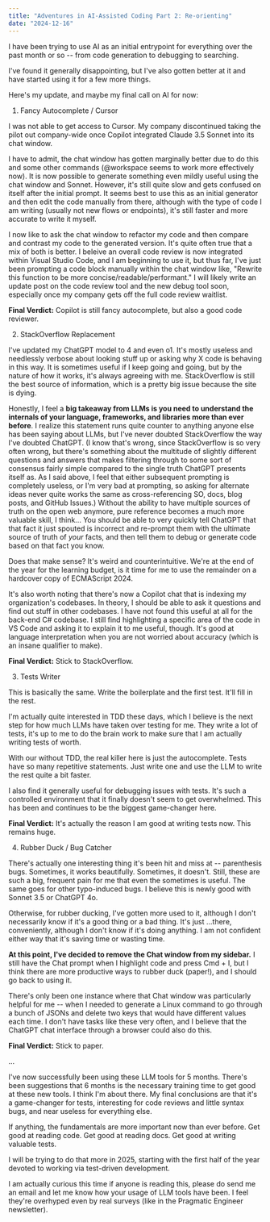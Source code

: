 ```yaml
---
title: "Adventures in AI-Assisted Coding Part 2: Re-orienting"
date: "2024-12-16"
---
```


I have been trying to use AI as an initial entrypoint for everything over the past month or so -- from code generation to debugging to searching.

I've found it generally disappointing, but I've also gotten better at it and have started using it for a few more things.

Here's my update, and maybe my final call on AI for now:

1. Fancy Autocomplete / Cursor

I was not able to get access to Cursor. My company discontinued taking the pilot out company-wide once Copilot integrated Claude 3.5 Sonnet into its chat window.

I have to admit, the chat window has gotten marginally better due to do this and some other commands (@workspace seems to work more effectively now). It is now possible to generate something even mildly useful using the chat window and Sonnet. However, it's still quite slow and gets confused on itself after the initial prompt. It seems best to use this as an initial generator and then edit the code manually from there, although with the type of code I am writing (usually not new flows or endpoints), it's still faster and more accurate to write it myself.

I now like to ask the chat window to refactor my code and then compare and contrast my code to the generated version. It's quite often true that a mix of both is better. I beleive an overall code review is now integrated within Visual Studio Code, and I am beginning to use it, but thus far, I've just been prompting a code block manually within the chat window like, "Rewrite this function to be more concise/readable/performant." I will likely write an update post on the code review tool and the new debug tool soon, especially once my company gets off the full code review waitlist.

**Final Verdict:** Copilot is still fancy autocomplete, but also a good code reviewer. 

2. StackOverflow Replacement

I've updated my ChatGPT model to 4 and even o1. It's mostly useless and needlessly verbose about looking stuff up or asking why X code is behaving in this way. It is sometimes useful if I keep going and going, but by the nature of how it works, it's always agreeing with me. StackOverflow is still the best source of information, which is a pretty big issue because the site is dying. 

Honestly, I feel a **big takeaway from LLMs is you need to understand the internals of your language, frameworks, and libraries more than ever before**. I realize this statement runs quite counter to anything anyone else has been saying about LLMs, but I've never doubted StackOverflow the way I've doubted ChatGPT. (I know that's wrong, since StackOverflow is so very often wrong, but there's something about the multitude of slightly different questions and answers that makes filtering through to some sort of consensus fairly simple compared to the single truth ChatGPT presents itself as. As I said above, I feel that either subsequent prompting is completely useless, or I'm very bad at prompting, so asking for alternate ideas never quite works the same as cross-referencing SO, docs, blog posts, and GitHub Issues.) Without the ability to have multiple sources of truth on the open web anymore, pure reference becomes a much more valuable skill, I think... You should be able to very quickly tell ChatGPT that that fact it just spouted is incorrect and re-prompt them with the ultimate source of truth of *your* facts, and then tell them to debug or generate code based on that fact you know.

Does that make sense? It's weird and counterintuitive. We're at the end of the year for the learning budget, is it time for me to use the remainder on a hardcover copy of ECMAScript 2024.

It's also worth noting that there's now a Copilot chat that is indexing my organization's codebases. In theory, I should be able to ask it questions and find out stuff in other codebases. I have not found this useful at all for the back-end C# codebase. I still find highlighting a specific area of the code in VS Code and asking it to explain it to me useful, though. It's good at language interpretation when you are not worried about accuracy (which is an insane qualifier to make).

**Final Verdict:** Stick to StackOverflow. 

3. Tests Writer

This is basically the same. Write the boilerplate and the first test. It'll fill in the rest.

I'm actually quite interested in TDD these days, which I believe is the next step for how much LLMs have taken over testing for me. They write a lot of tests, it's up to me to do the brain work to make sure that I am actually writing tests of worth.

With our without TDD, the real killer here is just the autocomplete. Tests have so many repetitive statements. Just write one and use the LLM to write the rest quite a bit faster.

I also find it generally useful for debugging issues with tests. It's such a controlled environment that it finally doesn't seem to get overwhelmed. This has been and continues to be the biggest game-changer here.

**Final Verdict:** It's actually the reason I am good at writing tests now. This remains huge.

4. Rubber Duck / Bug Catcher

There's actually one interesting thing it's been hit and miss at -- parenthesis bugs. Sometimes, it works beautifully. Sometimes, it doesn't. Still, these are such a big, frequent pain for me that even the sometimes is useful. The same goes for other typo-induced bugs. I believe this is newly good with Sonnet 3.5 or ChatGPT 4o. 

Otherwise, for rubber ducking, I've gotten more used to it, although I don't necessarily know if it's a good thing or a bad thing. It's just ...there, conveniently, although I don't know if it's doing anything. I am not confident either way that it's saving time or wasting time.

**At this point, I've decided to remove the Chat window from my sidebar.** I still have the Chat prompt when I highlight code and press Cmd + I, but I think there are more productive ways to rubber duck (paper!), and I should go back to using it.

There's only been one instance where that Chat window was particularly helpful for me -- when I needed to generate a Linux command to go through a bunch of JSONs and delete two keys that would have different values each time. I don't have tasks like these very often, and I believe that the ChatGPT chat interface through a browser could also do this. 

**Final Verdict:** Stick to paper. 

...

I've now successfully been using these LLM tools for 5 months. There's been suggestions that 6 months is the necessary training time to get good at these new tools. I think I'm about there. My final conclusions are that it's a game-changer for tests, interesting for code reviews and little syntax bugs, and near useless for everything else. 

If anything, the fundamentals are more important now than ever before. Get good at reading code. Get good at reading docs. Get good at writing valuable tests. 

I will be trying to do that more in 2025, starting with the first half of the year devoted to working via test-driven development. 

I am actually curious this time if anyone is reading this, please do send me an email and let me know how your usage of LLM tools have been. I feel they're overhyped even by real surveys (like in the Pragmatic Engineer newsletter).
